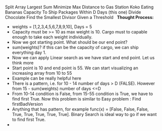 Split Array Largest Sum
Minimize Max Distance to Gas Station
Koko Eating Bananas
Capacity To Ship Packages Within D Days (this one)
Divide Chocolate
Find the Smallest Divisor Given a Threshold
​
​
**Thought Process:**
​
* weights = [1,2,3,4,5,6,7,8,9,10], Days = 5
* Capacity must be >= 10 as max weight is 10. Cargo must to capable enough to take each weight individually.
* Now we got starting point. What should be our end point?
* sum(weights)? if this can be the capacity of cargo, we can ship everything day 1.
* Now we can apply Linear search as we have start and end point.
Let us think more
​
* Start point is 10 and end point is 55. We can start visualizing an increasing array from 10 to 55
* Example can be really helpful here
* There is a pattern, i.e. for 10 - 14 number of days > D (FALSE). However from 15 - sum(weights) number of days <=D
* From 10-14 condition is False, from 15-55 condition is True, we have to find first True. Now this problem is similar to Easy problem : Find firstBadVersion
* Anything that has pattern, for example func(x) = [False, False, False, True, True, True, True, True]. Binary Search is ideal way to go if we want to find first True.
*
